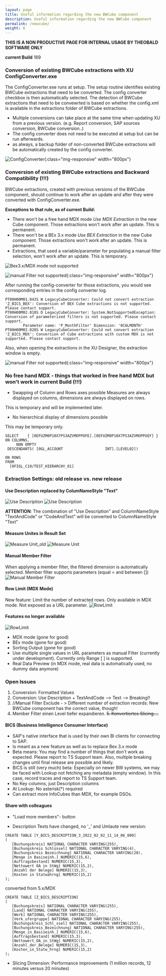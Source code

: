 ```yaml
---
layout: page
title: Useful information regarding the new BWCube component
description: Useful information regarding the new BWCube component
permalink: /newcube/
weight: 6
---
```


**THIS IS A NON PRODUCTIVE PAGE FOR INTERNAL USAGE BY THEOBALD SOFTWARE ONLY**

**current Build**
169

### Conversion of existing BWCube extractions with  XU ConfigConverter.exe
The ConfigConverter.exe runs at setup. The setup routine identifies existing BWCube extractions that need to be converted. The config converter checkbox is then automatically selected. The detection of BWCube extractions that need to be convewrted is based on whether the config.xml is available in the extractions folder of BWCube extractions.

- Multiple conversions can take place at the same time when updating XU from a previous version. (e.g. Report conversion, SAP sources conversion, BWCube conversion..)
- The config converter does not need to be executed at setup but can be run afterwards.
- as always, a backup folder of non-converted BWCube extractions will be automatically created by the config converter.


![ConfigConverter](/img/contents/NewBWCube_ConfigConverter.png){:class="img-responsive" width="800px"}


### Conversion of existing BWCube extractions and Backward Compatibility (!!!)
BWCube extractions, created with previous versions of the BWCube component, should continue to work after an update and after they were converted with ConfigConverter.exe.


**Exceptions to that rule, as of current Build:**
- There won't be a free hand MDX mode *Use MDX Extraction* in the new Cube component. Those extractions won't work after an update. This is permanent.
- There won't be a BEx 3.x mode *Use BEX Extraction* in the new Cube component. Those extractions won't work after an update. This is permanent.
- Extractions, that used a variable/parameter for populating a manual filter selection, won't work after an update. This is temporary.

![Bex3.x/MDX mode not supported](/img/contents/NewBWCube_UnsupportedModes.png)

![manual Filter not supported](/img/contents/NewBWCube_manualFilter.png){:class="img-responsive" width="800px"}

After running the config-converter for those extractions, you would see corresponding entries in the config converter log.

```
PT00H00M01.843S W LegacyCubeConverter: Could not convert extraction 'Z_BICS_BEX': Conversion of BEX Cube extractions is not supported. Please contact support.
PT00H00M02.010S D LegacyCubeConverter: System.NotSupportedException: Conversion of parameterized filters is not supported. Please contact support.
        Parameter name: 'P_MonthFilter' Dimension: '0CALMONTH'
PT00H00M02.028S W LegacyCubeConverter: Could not convert extraction 'Z_BICS_MDX': Conversion of Cube extractions with custom MDX is not supported. Please contact support.
```

Also, when opening the extractions in the XU Designer, the extraction window is empty.

![manual Filter not supported](/img/contents/NewBWCube_FailedConversion.png){:class="img-responsive" width="800px"}


### No free hand MDX - things that worked in free hand MDX but won't work in current Build  (!!!)
- Swapping of Column and Rows axes possible
Measures are always displayed on columns, dimensions are always displayed on rows. 

This is temporary and will be implemented later.

- No hierarchical display of dimensions possible

This may be temporary only.

```
SELECT    { [0EFUZM0P10X7PS3AZVMOPPOFE].[0EFUZM0P10X7PS3AZVMOPPUQY] }
ON COLUMNS,
     NON EMPTY
 DESCENDANTS( [0GL_ACCOUNT                   INT].[LEVEL02])

ON ROWS
FROM
  [0FIGL_C10/TEST_HIERARCHY_01]
  ```





### Extraction Settings: old release vs. new release

#### Use Description replaced by ColumNameStyle "Text"

![Use Description](/img/contents/NewBWCube_UseDescription.png)
![Use Description](/img/contents/NewBWCube_ColumNameStyle_Text.png)

**ATTENTION**: The combination of "Use Description" and ColumnNameStyle "TextAndCode" or "CodeAndText" will be converted to ColumnNameStyle "Text"

#### Measure Unites in Result Set

![Measure Unit_old](/img/contents/NewBWCube_MeasureUnit_old.png)
![Measure Unit](/img/contents/NewBWCube_MeasureUnit.png)

#### Manual Member Filter
When applying a member filter, the filtered dimension is automatically selected.
Member filter supports parameters (equal = and between [])
![Manual Member Filter](/img/contents/NewBWCube_Manual_Filter.png)


#### Row Limit (MDX Mode)
New feature: Limit the number of extracted rows. Only available in MDX mode. Not exposed as a URL parameter.
![RowLimit](/img/contents/NewBWCube_RowLimit.png)

#### Features no longer available
![RowLimit](/img/contents/NewBWCube_GoneSettings.png)

- MDX mode (gone for good)
- BEx mode (gone for good)
- Sorting Output (gone for good)
- Use multiple single values in URL parameters as manual Filter (currently under development). Currently only Range [ ] is supported.
- Real Data Preview (in MDX mode, real data is automatically used, no dummy data anymore)


### Open Issues


1. Conversion: Formatted Values
2. Conversion: Use Description + TextAndCode --> Text --> Breaking!!
3. //Manual Filter Exclude - > Different number of extraction records: New BWCube component has the correct value, though!
4. Member Filter einen Level tiefer expandieren.
~~5. Konvertiertes Slicing....~~


#### BICS (Business Intelligence Consumer Interface)

- SAP's native interface that is used by their own BI clients for connecting to SAP.
- Is meant as a new feature as well as to replace Bex 3.x mode
- Beta means: You may find a number of things that don't work as expected. Please report to TS Support team. Also, multiple breaking changes until final release are possible and likely.
- BICS is still (very much) beta: Especially on newer BW systems, we may be faced with Lookup not fetching any metadata (empty window). In this case, record traces and report to TS Support team.
- No Key columns, just Description columns
- At Lookup: No asterisk(*) required
- Can extract more InfoCubes than MDX, for example DSOs.


#### Share with colleagues
- "Load more members"- button

- Description Texts have changed, no '_' and Umlaute
new version:
```
CREATE TABLE [Y_BICS_DESCRIPTION_3_2022_02_02_11_14_06_009]
(
   [Buchungskreis] NATIONAL CHARACTER VARYING(255),
   [Buchungskreis Schlüssel] NATIONAL CHARACTER VARYING(4),
   [Buchungskreis Bezeichnung] NATIONAL CHARACTER VARYING(20),
   [Menge in Basiseinh.] NUMERIC(15,6),
   [Auftragsbestand] NUMERIC(15,3),
   [Nettowert OA in StWg] NUMERIC(15,2),
   [Anzahl der Belege] NUMERIC(15,3),
   [Kosten in Statwährng] NUMERIC(15,2)
);
```

converted from 5.x/MDX
```
CREATE TABLE [Z_BICS_DESCRIPTION]
(
   [Buchungskreis] NATIONAL CHARACTER VARYING(255),
   [Land] NATIONAL CHARACTER VARYING(255),
   [Werk] NATIONAL CHARACTER VARYING(255),
   [Verk_ufergruppe] NATIONAL CHARACTER VARYING(255),
   [Buchungskreis_Schl_ssel] NATIONAL CHARACTER VARYING(255),
   [Buchungskreis_Bezeichnung] NATIONAL CHARACTER VARYING(255),
   [Menge_in_Basiseinh_] NUMERIC(15,6),
   [Auftragsbestand] NUMERIC(15,3),
   [Nettowert_OA_in_StWg] NUMERIC(15,2),
   [Anzahl_der_Belege] NUMERIC(15,3),
   [Kosten_in_Statw_hrng] NUMERIC(15,2)
);

```   


- Slicing Dimension: Performance improvements (1 million records, 12 minutes versus 20 minutes)





